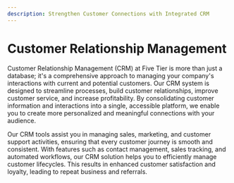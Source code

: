 ```yaml
---
description: Strengthen Customer Connections with Integrated CRM
---
```


# Customer Relationship Management

Customer Relationship Management (CRM) at Five Tier is more than just a database; it's a comprehensive approach to managing your company's interactions with current and potential customers. Our CRM system is designed to streamline processes, build customer relationships, improve customer service, and increase profitability. By consolidating customer information and interactions into a single, accessible platform, we enable you to create more personalized and meaningful connections with your audience.

Our CRM tools assist you in managing sales, marketing, and customer support activities, ensuring that every customer journey is smooth and consistent. With features such as contact management, sales tracking, and automated workflows, our CRM solution helps you to efficiently manage customer lifecycles. This results in enhanced customer satisfaction and loyalty, leading to repeat business and referrals.
